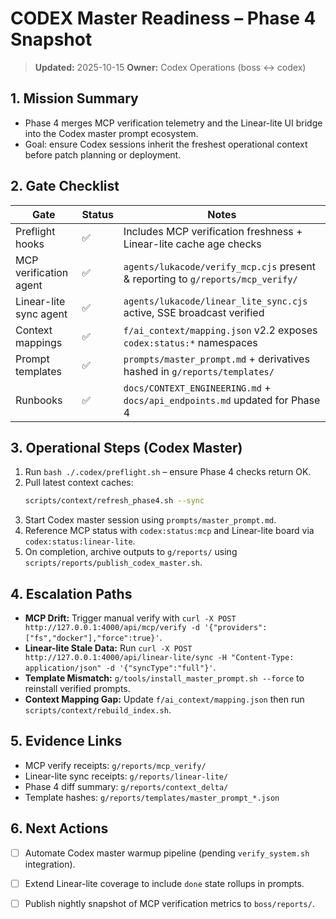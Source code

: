 # CODEX Master Readiness – Phase 4 Snapshot

> **Updated:** 2025-10-15
> **Owner:** Codex Operations (boss ↔ codex)

## 1. Mission Summary
- Phase 4 merges MCP verification telemetry and the Linear-lite UI bridge into the Codex master prompt ecosystem.
- Goal: ensure Codex sessions inherit the freshest operational context before patch planning or deployment.

## 2. Gate Checklist
| Gate | Status | Notes |
|------|--------|-------|
| Preflight hooks | ✅ | Includes MCP verification freshness + Linear-lite cache age checks |
| MCP verification agent | ✅ | `agents/lukacode/verify_mcp.cjs` present & reporting to `g/reports/mcp_verify/` |
| Linear-lite sync agent | ✅ | `agents/lukacode/linear_lite_sync.cjs` active, SSE broadcast verified |
| Context mappings | ✅ | `f/ai_context/mapping.json` v2.2 exposes `codex:status:*` namespaces |
| Prompt templates | ✅ | `prompts/master_prompt.md` + derivatives hashed in `g/reports/templates/` |
| Runbooks | ✅ | `docs/CONTEXT_ENGINEERING.md` + `docs/api_endpoints.md` updated for Phase 4 |

## 3. Operational Steps (Codex Master)
1. Run `bash ./.codex/preflight.sh` – ensure Phase 4 checks return OK.
2. Pull latest context caches:
   ```bash
   scripts/context/refresh_phase4.sh --sync
   ```
3. Start Codex master session using `prompts/master_prompt.md`.
4. Reference MCP status with `codex:status:mcp` and Linear-lite board via `codex:status:linear-lite`.
5. On completion, archive outputs to `g/reports/` using `scripts/reports/publish_codex_master.sh`.

## 4. Escalation Paths
- **MCP Drift:** Trigger manual verify with `curl -X POST http://127.0.0.1:4000/api/mcp/verify -d '{"providers":["fs","docker"],"force":true}'`.
- **Linear-lite Stale Data:** Run `curl -X POST http://127.0.0.1:4000/api/linear-lite/sync -H "Content-Type: application/json" -d '{"syncType":"full"}'`.
- **Template Mismatch:** `g/tools/install_master_prompt.sh --force` to reinstall verified prompts.
- **Context Mapping Gap:** Update `f/ai_context/mapping.json` then run `scripts/context/rebuild_index.sh`.

## 5. Evidence Links
- MCP verify receipts: `g/reports/mcp_verify/`
- Linear-lite sync receipts: `g/reports/linear-lite/`
- Phase 4 diff summary: `g/reports/context_delta/`
- Template hashes: `g/reports/templates/master_prompt_*.json`

## 6. Next Actions
- [ ] Automate Codex master warmup pipeline (pending `verify_system.sh` integration).
- [ ] Extend Linear-lite coverage to include `done` state rollups in prompts.
- [ ] Publish nightly snapshot of MCP verification metrics to `boss/reports/`.

